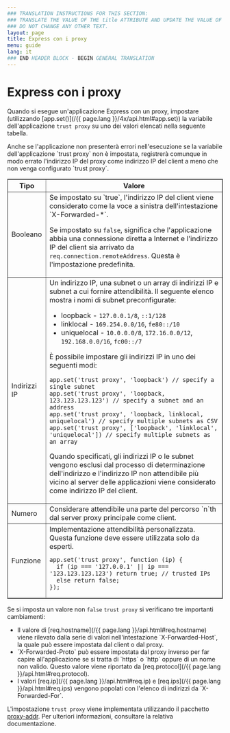 ```yaml
---
### TRANSLATION INSTRUCTIONS FOR THIS SECTION:
### TRANSLATE THE VALUE OF THE title ATTRIBUTE AND UPDATE THE VALUE OF THE lang ATTRIBUTE.
### DO NOT CHANGE ANY OTHER TEXT.
layout: page
title: Express con i proxy
menu: guide
lang: it
### END HEADER BLOCK - BEGIN GENERAL TRANSLATION
---
```


# Express con i proxy

Quando si esegue un'applicazione Express con un proxy, impostare (utilizzando [app.set()](/{{ page.lang }}/4x/api.html#app.set)) la variabile dell'applicazione `trust proxy` su uno dei valori elencati nella seguente tabella.

<div class="doc-box doc-info" markdown="1">
Anche se l'applicazione non presenterà errori nell'esecuzione se la variabile dell'applicazione `trust proxy` non è impostata, registrerà comunque in modo errato l'indirizzo IP del proxy come indirizzo IP del client a meno che non venga configurato `trust proxy`.
</div>

<table class="doctable" border="1" markdown="1">
  <thead><tr><th>Tipo</th><th>Valore</th></tr></thead>
  <tbody>
    <tr>
      <td>Booleano</td>
<td markdown="1">
Se impostato su `true`, l'indirizzo IP del client viene considerato come la voce a sinistra dell'intestazione `X-Forwarded-*`.

Se impostato su `false`, significa che l'applicazione abbia una connessione diretta a Internet e l'indirizzo IP del client sia arrivato da `req.connection.remoteAddress`. Questa è l'impostazione predefinita.
</td>
    </tr>
    <tr>
      <td>Indirizzi IP</td>
<td markdown="1">
Un indirizzo IP, una subnet o un array di indirizzi IP e subnet a cui fornire attendibilità. Il seguente elenco mostra i nomi di subnet preconfigurate:

* loopback - `127.0.0.1/8`, `::1/128`
* linklocal - `169.254.0.0/16`, `fe80::/10`
* uniquelocal - `10.0.0.0/8`, `172.16.0.0/12`, `192.168.0.0/16`, `fc00::/7`

È possibile impostare gli indirizzi IP in uno dei seguenti modi:

<pre>
<code class="language-js" translate="no">app.set('trust proxy', 'loopback') // specify a single subnet
app.set('trust proxy', 'loopback, 123.123.123.123') // specify a subnet and an address
app.set('trust proxy', 'loopback, linklocal, uniquelocal') // specify multiple subnets as CSV
app.set('trust proxy', ['loopback', 'linklocal', 'uniquelocal']) // specify multiple subnets as an array</code>
</pre>

Quando specificati, gli indirizzi IP o le subnet vengono esclusi dal processo di determinazione dell'indirizzo e l'indirizzo IP non attendibile più vicino al server delle applicazioni viene considerato come indirizzo IP del client.
</td>
    </tr>
    <tr>
      <td>Numero</td>
<td markdown="1">
Considerare attendibile una parte del percorso `n`th dal server proxy principale come client.
</td>
    </tr>
    <tr>
      <td>Funzione</td>
<td markdown="1">
Implementazione attendibilità personalizzata. Questa funzione deve essere utilizzata solo da esperti.
<pre>
<code class="language-js" translate="no">app.set('trust proxy', function (ip) {
  if (ip === '127.0.0.1' || ip === '123.123.123.123') return true; // trusted IPs
  else return false;
});</code>
</pre>
</td>
    </tr>
  </tbody>
</table>

Se si imposta un valore non `false` `trust proxy` si verificano tre importanti cambiamenti:

<ul>
  <li markdown="1">Il valore di [req.hostname](/{{ page.lang }}/api.html#req.hostname) viene rilevato dalla serie di valori nell'intestazione `X-Forwarded-Host`, la quale può essere impostata dal client o dal proxy.
  </li>
  <li markdown="1">`X-Forwarded-Proto` può essere impostata dal proxy inverso per far capire all'applicazione se si tratta di `https` o `http` oppure di un nome non valido. Questo valore viene riportato da [req.protocol](/{{ page.lang }}/api.html#req.protocol).
  </li>
  <li markdown="1">I valori [req.ip](/{{ page.lang }}/api.html#req.ip) e [req.ips](/{{ page.lang }}/api.html#req.ips) vengono popolati con l'elenco di indirizzi da `X-Forwarded-For`.
  </li>
</ul>

L'impostazione `trust proxy` viene implementata utilizzando il pacchetto [proxy-addr](https://www.npmjs.com/package/proxy-addr). Per ulteriori informazioni, consultare la relativa documentazione.
